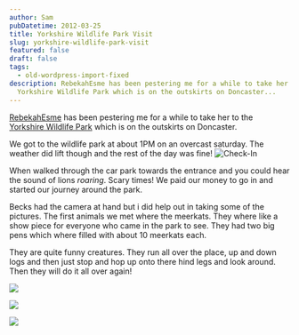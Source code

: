 ```yaml
---
author: Sam
pubDatetime: 2012-03-25
title: Yorkshire Wildlife Park Visit
slug: yorkshire-wildlife-park-visit
featured: false
draft: false
tags:
  - old-wordpress-import-fixed
description: RebekahEsme has been pestering me for a while to take her to the
  Yorkshire Wildlife Park which is on the outskirts on Doncaster...
---
```

[RebekahEsme](http://rebekahesme.com) has been pestering me for a while to take her to the [Yorkshire Wildlife Park](http://www.yorkshirewildlifepark.co.uk/) which is on the outskirts on Doncaster.

We got to the wildlife park at about 1PM on an overcast saturday. The weather did lift though and the rest of the day was fine! ![Check-In](http://cl.ly/3W1d0q1Y291f45033m0R/Image%202012-03-24%20at%207.01.09%20PM.png)

When walked through the car park towards the entrance and you could hear the sound of lions _roaring_. Scary times! We paid our money to go in and started our journey around the park.

Becks had the camera at hand but i did help out in taking some of the pictures. The first animals we met where the meerkats. They where like a show piece for everyone who came in the park to see. They had two big pens which where filled with about 10 meerkats each.

They are quite funny creatures. They run all over the place, up and down logs and then just stop and hop up onto there hind legs and look around. Then they will do it all over again!

![](/assets/2012/2012-03-25-meerkat_6866263448_o.jpg)

![](/assets/2012/2012-03-25-lions_6866199328_o.jpg)

![](/assets/2012/2012-03-25-wallaby_6866183876_o.jpg)
